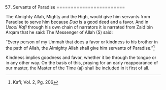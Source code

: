 57. Servants of Paradise
========================

The Almighty Allah, Mighty and the High, would give him servants from
Paradise to serve him because *Dua* is a good deed and a favor. And in
*Usool Kafi* through his own chain of narrators it is narrated from Zaid
bin Arqam that he said: The Messenger of Allah (S) said:

“Every person of my Ummah that does a favor or kindness to his brother
in the path of Allah, the Almighty Allah shall give him servants of
Paradise.”[^1]

Kindness implies goodness and favor, whether it be through the tongue or
in any other way. On the basis of this, praying for an early
reappearance of our master, the Master of the Time (aj) shall be
included in it first of all.

[^1]: Kafi; Vol. 2, Pg. 206



